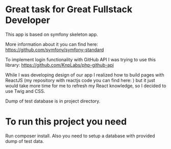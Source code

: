 # Great task for Great Fullstack Developer

This app is based on symfony skeleton app.

More information about it you can find here: https://github.com/symfony/symfony-standard

To implement login functionality with GitHub API I was trying to use this library: https://github.com/KnpLabs/php-github-api

While I was developing design of our app I realized how to build pages with ReactJS
(my repository with reactjs code you can find here: )
but it just would take more time for me to refresh my React knowledge, so I decided 
to use Twig and CSS.

Dump of test database is in project directory.

# To run this project you need

Run composer install. Also you need to setup a database with provided dump of test data.
